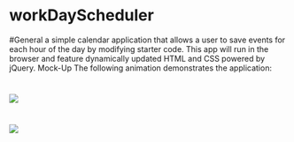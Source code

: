 # workDayScheduler
#General
a simple calendar application that allows a user to save events for each hour of the day by modifying starter code. This app will run in the browser and feature dynamically updated HTML and CSS powered by jQuery.
Mock-Up
The following animation demonstrates the application:
#
![](https://user-images.githubusercontent.com/72354925/106096323-f39a5380-60fa-11eb-80c6-e3d9dbade965.png)
#
![](http://url/to/img.png)
